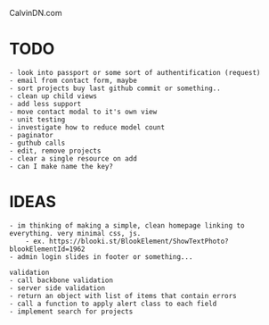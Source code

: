 CalvinDN.com

TODO
==========
	- look into passport or some sort of authentification (request)
	- email from contact form, maybe
    - sort projects buy last github commit or something..
    - clean up child views
    - add less support
    - move contact modal to it's own view
    - unit testing
    - investigate how to reduce model count
    - paginator
    - guthub calls
    - edit, remove projects
    - clear a single resource on add
    - can I make name the key?

IDEAS
==========
    - im thinking of making a simple, clean homepage linking to everything. very minimal css, js.
        - ex. https://blooki.st/BlookElement/ShowTextPhoto?blookElementId=1962
	- admin login slides in footer or something...

    validation
    - call backbone validation
    - server side validation
    - return an object with list of items that contain errors
    - call a function to apply alert class to each field
    - implement search for projects